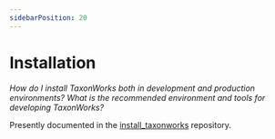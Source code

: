 ```yaml
---
sidebarPosition: 20
---
```


# Installation
_How do I install TaxonWorks both in development and production environments? What is the recommended environment and tools for developing TaxonWorks?_

Presently documented in the [install_taxonworks](https://github.com/SpeciesFileGroup/install_taxonworks) repository.

